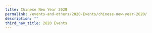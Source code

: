 ```yaml
---
title: Chinese New Year 2020
permalink: /events-and-others/2020-Events/chinese-new-year-2020/
description: ""
third_nav_title: 2020 Events
---
```

